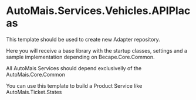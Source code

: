 # AutoMais.Services.Vehicles.APIPlacas
This template should be used to create new Adapter repository.

Here you will receive a base library with the startup classes, settings and a sample implementation depending on Becape.Core.Common.

All AutoMais Services should depend exclusivelly of the AutoMais.Core.Common

You can use this template to build a Product Service like AutoMais.Ticket.States
